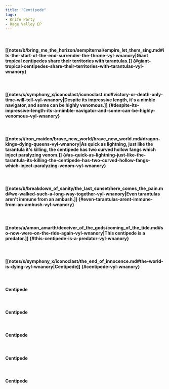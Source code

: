 ```yaml
---
title: "Centipede"
tags:
- Knife Party
- Rage Valley EP
---
```

&nbsp;
#### [[notes/b/bring_me_the_horizon/sempiternal/empire_let_them_sing.md#its-the-start-of-the-end-surrender-the-throne-vyl-wnanory|Giant tropical centipedes share their territories with tarantulas.]] {#giant-tropical-centipedes-share-their-territories-with-tarantulas-vyl-wnanory}
&nbsp;
#### [[notes/s/symphony_x/iconoclast/iconoclast.md#victory-or-death-only-time-will-tell-vyl-wnanory|Despite its impressive length, it's a nimble navigator, and some can be highly venomous.]] {#despite-its-impressive-length-its-a-nimble-navigator-and-some-can-be-highly-venomous-vyl-wnanory}
&nbsp;
#### [[notes/i/iron_maiden/brave_new_world/brave_new_world.md#dragon-kings-dying-queens-vyl-wnanory|As quick as lightning, just like the tarantula it's killing, the centipede has two curved hollow fangs which inject paralyzing venom.]] {#as-quick-as-lightning-just-like-the-tarantula-its-killing-the-centipede-has-two-curved-hollow-fangs-which-inject-paralyzing-venom-vyl-wnanory}
&nbsp;
#### [[notes/b/breakdown_of_sanity/the_last_sunset/here_comes_the_pain.md#we-walked-such-a-long-way-together-vyl-wnanory|Even tarantulas aren't immune from an ambush.]] {#even-tarantulas-arent-immune-from-an-ambush-vyl-wnanory}
&nbsp;
#### [[notes/a/amon_amarth/deceiver_of_the_gods/coming_of_the_tide.md#so-now-were-on-the-ride-again-vyl-wnanory|This centipede is a predator.]] {#this-centipede-is-a-predator-vyl-wnanory}
&nbsp;
#### [[notes/s/symphony_x/iconoclast/the_end_of_innocence.md#the-world-is-dying-vyl-wnanory|Centipede]] {#centipede-vyl-wnanory}
&nbsp;
#### Centipede
&nbsp;
#### Centipede
&nbsp;
#### Centipede
&nbsp;
#### Centipede
&nbsp;
#### Centipede
